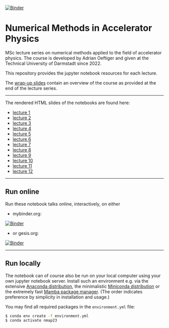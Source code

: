 [![Binder](https://mybinder.org/badge_logo.svg)](https://mybinder.org/v2/gh/aoeftiger/TUDa-NMAP-2023/v12.0)

# Numerical Methods in Accelerator Physics

MSc lecture series on numerical methods applied to the field of accelerator physics. The course is developed by Adrian Oeftiger and given at the Technical University of Darmstadt since 2022. 

This repository provides the jupyter notebook resources for each lecture.

The [wrap-up slides](https://raw.githubusercontent.com/aoeftiger/TUDa-NMAP-2023/main/wrapup.pdf) contain an overview of the course as provided at the end of the lecture series.

---

The rendered HTML slides of the notebooks are found here:

- [lecture 1](https://aoeftiger.github.io/TUDa-NMAP-2023/lecture-01/lecture.slides.html)
- [lecture 2](https://aoeftiger.github.io/TUDa-NMAP-2023/lecture-02/lecture.slides.html)
- [lecture 3](https://aoeftiger.github.io/TUDa-NMAP-2023/lecture-03/lecture.slides.html)
- [lecture 4](https://aoeftiger.github.io/TUDa-NMAP-2023/lecture-04/lecture.slides.html)
- [lecture 5](https://aoeftiger.github.io/TUDa-NMAP-2023/lecture-05/lecture.slides.html)
- [lecture 6](https://aoeftiger.github.io/TUDa-NMAP-2023/lecture-06/lecture.slides.html)
- [lecture 7](https://aoeftiger.github.io/TUDa-NMAP-2023/lecture-07/lecture.slides.html)
- [lecture 8](https://aoeftiger.github.io/TUDa-NMAP-2023/lecture-08/lecture.slides.html)
- [lecture 9](https://aoeftiger.github.io/TUDa-NMAP-2023/lecture-09/lecture.slides.html)
- [lecture 10](https://aoeftiger.github.io/TUDa-NMAP-2023/lecture-10/lecture.slides.html)
- [lecture 11](https://aoeftiger.github.io/TUDa-NMAP-2023/lecture-11/lecture.slides.html)
- [lecture 12](https://aoeftiger.github.io/TUDa-NMAP-2023/lecture-12/lecture.slides.html)

---

## Run online

Run these notebook talks online, interactively, on either

* mybinder.org:

[![Binder](https://mybinder.org/badge_logo.svg)](https://mybinder.org/v2/gh/aoeftiger/TUDa-NMAP-2023/v12.0)

* or gesis.org:

[![Binder](https://mybinder.org/badge_logo.svg)](https://notebooks.gesis.org/binder/v2/gh/aoeftiger/TUDA-NMAP-2023/v12.0)

---

## Run locally

The notebook can of course also be run on your local computer using your own jupyter notebook server. Install such an environment e.g. via the extensive [Anaconda distribution](https://www.anaconda.com/products/distribution), the minimalistic [Miniconda distribution](https://docs.conda.io/en/main/miniconda.html) or the extremely fast [Mamba package manager](https://mamba.readthedocs.io/en/latest/). (The order indicates preference by simplicity in installation and usage.)

You may find all required packages in the `environment.yml` file:

```bash
$ conda env create -f environment.yml
$ conda activate nmap23
```
